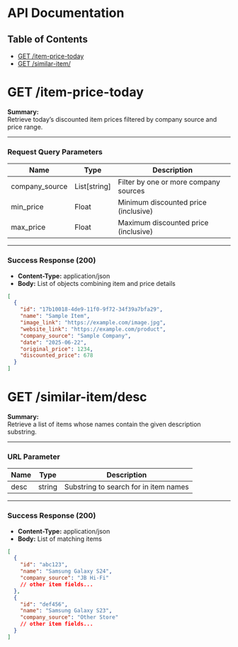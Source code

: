 # API Documentation

## Table of Contents

- [GET /item-price-today](#get-item-price-today)
- [GET /similar-item/<desc>](#get-similar-itemdesc)

# GET /item-price-today

**Summary:**  
Retrieve today’s discounted item prices filtered by company source and price range.

---

### Request Query Parameters

| Name           | Type         | Description                           |
| -------------- | ------------ | ------------------------------------- |
| company_source | List[string] | Filter by one or more company sources |
| min_price      | Float        | Minimum discounted price (inclusive)  |
| max_price      | Float        | Maximum discounted price (inclusive)  |

---

### Success Response (200)

- **Content-Type:** application/json
- **Body:** List of objects combining item and price details

```json
[
  {
    "id": "17b10018-4de9-11f0-9f72-34f39a7bfa29",
    "name": "Sample Item",
    "image_link": "https://example.com/image.jpg",
    "website_link": "https://example.com/product",
    "company_source": "Sample Company",
    "date": "2025-06-22",
    "original_price": 1234,
    "discounted_price": 678
  }
]
```

# GET /similar-item/desc

**Summary:**  
Retrieve a list of items whose names contain the given description substring.

---

### URL Parameter

| Name | Type   | Description                           |
| ---- | ------ | ------------------------------------- |
| desc | string | Substring to search for in item names |

---

### Success Response (200)

- **Content-Type:** application/json
- **Body:** List of matching items

```json
[
  {
    "id": "abc123",
    "name": "Samsung Galaxy S24",
    "company_source": "JB Hi-Fi"
    // other item fields...
  },
  {
    "id": "def456",
    "name": "Samsung Galaxy S23",
    "company_source": "Other Store"
    // other item fields...
  }
]
```
